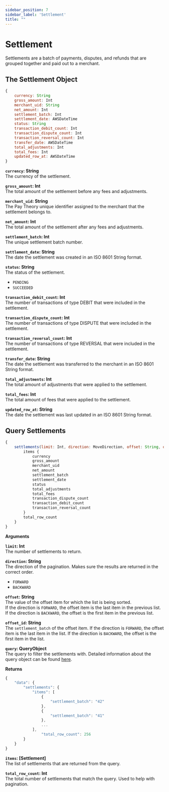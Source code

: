 ```yaml
---
sidebar_position: 7
sidebar_label: 'Settlement'
title: ""
---
```


# Settlement

Settlements are a batch of payments, disputes, and refunds that are grouped together and paid out to a merchant.

## The Settlement Object

```js
{
    currency: String
    gross_amount: Int
    merchant_uid: String
    net_amount: Int
    settlement_batch: Int
    settlement_date: AWSDateTime
    status: String
    transaction_debit_count: Int
    transaction_dispute_count: Int
    transaction_reversal_count: Int
    transfer_date: AWSDateTime
    total_adjustments: Int
    total_fees: Int
    updated_row_at: AWSDateTime
}
```
**`currency`: String**  
The currency of the settlement.

**`gross_amount`: Int**  
The total amount of the settlement before any fees and adjustments.

**`merchant_uid`: String**  
The Pay Theory unique identifier assigned to the merchant that the settlement belongs to.

**`net_amount`: Int**  
The total amount of the settlement after any fees and adjustments.

**`settlement_batch`: Int**  
The unique settlement batch number.

**`settlement_date`: String**  
The date the settlement was created in an ISO 8601 String format.

**`status`: String**  
The status of the settlement.
* `PENDING`
* `SUCCEEDED`

**`transaction_debit_count`: Int**  
The number of transactions of type DEBIT that were included in the settlement.

**`transaction_dispute_count`: Int**  
The number of transactions of type DISPUTE that were included in the settlement.

**`transaction_reversal_count`: Int**  
The number of transactions of type REVERSAL that were included in the settlement.

**`transfer_date`: String**  
The date the settlement was transferred to the merchant in an ISO 8601 String format.

**`total_adjustments`: Int**  
The total amount of adjustments that were applied to the settlement.

**`total_fees`: Int**  
The total amount of fees that were applied to the settlement.

**`updated_row_at`: String**  
The date the settlement was last updated in an ISO 8601 String format.

## Query Settlements
```js
{
    settlements(limit: Int, direction: MoveDirection, offset: String, offset_id: String, query: QueryObject) {
        items {
            currency
            gross_amount
            merchant_uid
            net_amount
            settlement_batch
            settlement_date
            status
            total_adjustments
            total_fees
            transaction_dispute_count
            transaction_debit_count
            transaction_reversal_count
        }
        total_row_count
    }
}
```

**Arguments**

**`limit`: Int**  
The number of settlements to return.

**`direction`: String**  
The direction of the pagination. Makes sure the results are returned in the correct order.
* `FORWARD`
* `BACKWARD`

**`offset`: String**  
The value of the offset item for which the list is being sorted.  
If the direction is `FORWARD`, the offset item is the last item in the previous list.  
If the direction is `BACKWARD`, the offset is the first item in the previous list.

**`offset_id`: String**  
The `settlement_batch` of the offset item. If the direction is `FORWARD`, the offset item is the last item in the list. If the direction is `BACKWARD`, the offset is the first item in the list.

**`query`: QueryObject**  
The query to filter the settlements with.  Detailed information about the query object can be found [here](query).

**Returns**

```js
{
    "data": {
        "settlements": {
            "items": [
                {
                    "settlement_batch": "42"
                },
                {
                    "settlement_batch": "41"
                },
                ...
            ],
                "total_row_count": 256
        }
    }
}
```

**`items`: [Settlement]**  
The list of settlements that are returned from the query.

**`total_row_count`: Int**  
The total number of settlements that match the query. Used to help with pagination.